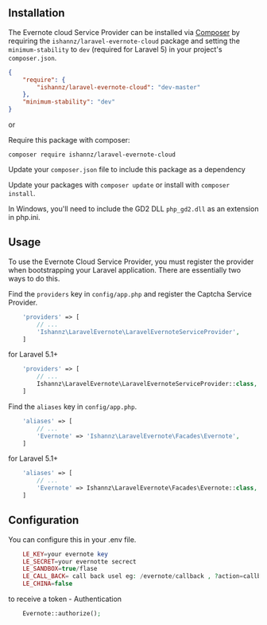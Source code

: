 ## Installation

The Evernote cloud Service Provider can be installed via [Composer](http://getcomposer.org) by requiring the
`ishannz/laravel-evernote-cloud` package and setting the `minimum-stability` to `dev` (required for Laravel 5) in your
project's `composer.json`.

```json
{
    "require": {
        "ishannz/laravel-evernote-cloud": "dev-master"
    },
    "minimum-stability": "dev"
}
```

or

Require this package with composer:
```
composer require ishannz/laravel-evernote-cloud
```
Update your `composer.json` file to include this package as a dependency

Update your packages with ```composer update``` or install with ```composer install```.

In Windows, you'll need to include the GD2 DLL `php_gd2.dll` as an extension in php.ini.


## Usage

To use the Evernote Cloud Service Provider, you must register the provider when bootstrapping your Laravel application. There are
essentially two ways to do this.

Find the `providers` key in `config/app.php` and register the Captcha Service Provider.

```php
    'providers' => [
        // ...
        'Ishannz\LaravelEvernote\LaravelEvernoteServiceProvider',
    ]
```
for Laravel 5.1+
```php
    'providers' => [
        // ...
        Ishannz\LaravelEvernote\LaravelEvernoteServiceProvider::class,
    ]
```

Find the `aliases` key in `config/app.php`.

```php
    'aliases' => [
        // ...
        'Evernote' => 'Ishannz\LaravelEvernote\Facades\Evernote',
    ]
```
for Laravel 5.1+
```php
    'aliases' => [
        // ...
        'Evernote' => Ishannz\LaravelEvernote\Facades\Evernote::class,
    ]
```

## Configuration

You can configure this in your .env file.

```php 
	LE_KEY=your evernote key
	LE_SECRET=your evernotte secrect
	LE_SANDBOX=true/flase
	LE_CALL_BACK= call back usel eg: /evernote/callback , ?action=callback
	LE_CHINA=false
```

to receive a token - Authentication

```php 
	Evernote::authorize();
```

